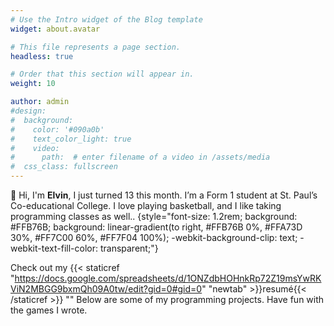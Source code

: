 ```yaml
---
# Use the Intro widget of the Blog template
widget: about.avatar

# This file represents a page section.
headless: true

# Order that this section will appear in.
weight: 10

author: admin
#design:
#  background:
#    color: '#090a0b'
#    text_color_light: true
#    video:
#      path:  # enter filename of a video in /assets/media
#  css_class: fullscreen
---
```


👋 Hi, I'm **Elvin**, I just turned 13 this month. I’m a Form 1 student at St. Paul’s Co-educational College.
I love playing basketball, and I like taking programming classes as well..
{style="font-size: 1.2rem; background: #FFB76B; background: linear-gradient(to right, #FFB76B 0%, #FFA73D 30%, #FF7C00 60%, #FF7F04 100%); -webkit-background-clip: text; -webkit-text-fill-color: transparent;"}

Check out my {{< staticref "https://docs.google.com/spreadsheets/d/1ONZdbHOHnkRp72Z19msYwRKViN2MBGG9bxmQh09A0tw/edit?gid=0#gid=0" "newtab" >}}resumé{{< /staticref >}}
""
Below are some of my programming projects. Have fun with the games I wrote.

